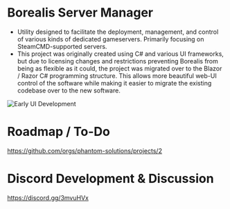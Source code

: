 # Borealis Server Manager #
* Utility designed to facilitate the deployment, management, and control of various kinds of dedicated gameservers.  Primarily focusing on SteamCMD-supported servers.
* This project was originally created using C# and various UI frameworks, but due to licensing changes and restrictions preventing Borealis from being as flexible as it could, the project was migrated over to the Blazor / Razor C# programming structure.  This allows more beautiful web-UI control of the software while making it easier to migrate the existing codebase over to the new software.

![Early UI Development](https://media.discordapp.net/attachments/276981822343086081/789319037251092500/unknown.png?width=1101&height=702)

# Roadmap / To-Do #
https://github.com/orgs/phantom-solutions/projects/2

# Discord Development & Discussion #
https://discord.gg/3mvuHVx
